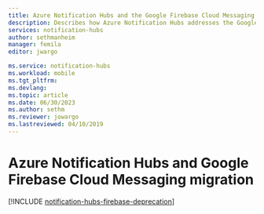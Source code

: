 ```yaml
---
title: Azure Notification Hubs and the Google Firebase Cloud Messaging (FCM) migration
description: Describes how Azure Notification Hubs addresses the Google GCM to FCM migration.
services: notification-hubs
author: sethmanheim
manager: femila
editor: jwargo

ms.service: notification-hubs
ms.workload: mobile
ms.tgt_pltfrm: 
ms.devlang: 
ms.topic: article
ms.date: 06/30/2023
ms.author: sethm
ms.reviewer: jowargo
ms.lastreviewed: 04/10/2019
---
```


# Azure Notification Hubs and Google Firebase Cloud Messaging migration

[!INCLUDE [notification-hubs-firebase-deprecation](../../includes/notification-hubs-firebase-deprecation.md)]


